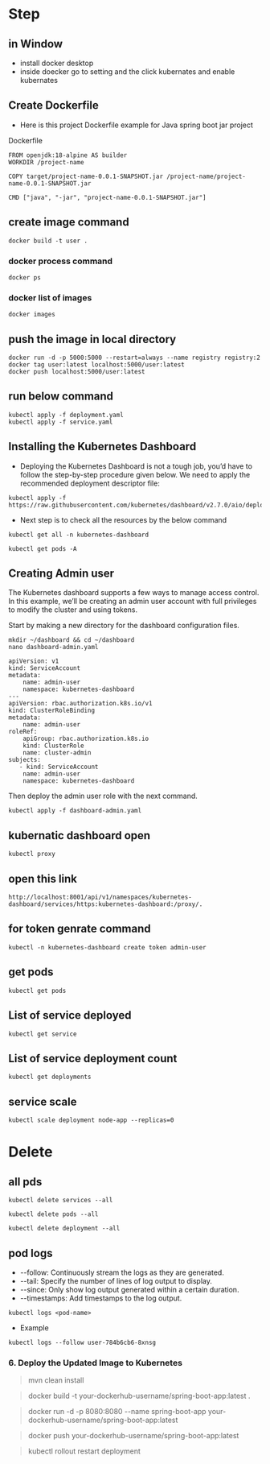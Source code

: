 # Step

## in Window
* install docker desktop
* inside doecker go to setting and the click kubernates and enable kubernates


## Create Dockerfile
* Here is this project Dockerfile example for Java spring boot jar project

Dockerfile
```
FROM openjdk:18-alpine AS builder
WORKDIR /project-name

COPY target/project-name-0.0.1-SNAPSHOT.jar /project-name/project-name-0.0.1-SNAPSHOT.jar

CMD ["java", "-jar", "project-name-0.0.1-SNAPSHOT.jar"]
```

## create image command
```
docker build -t user .
```
### docker process command
```
docker ps
```
### docker list of images
```
docker images
```
## push the image in local directory
```
docker run -d -p 5000:5000 --restart=always --name registry registry:2 
docker tag user:latest localhost:5000/user:latest
docker push localhost:5000/user:latest
```


## run below command
```
kubectl apply -f deployment.yaml
kubectl apply -f service.yaml
```


## Installing the Kubernetes Dashboard
* Deploying the Kubernetes Dashboard is not a tough job, you’d have to follow the step-by-step procedure given below. We need to apply the recommended deployment descriptor file:
```
kubectl apply -f https://raw.githubusercontent.com/kubernetes/dashboard/v2.7.0/aio/deploy/recommended.yaml
```
* Next step is to check all the resources by the below command 
```
kubectl get all -n kubernetes-dashboard
```
```
kubectl get pods -A
```
## Creating Admin user
The Kubernetes dashboard supports a few ways to manage access control. In this example, we’ll be creating an admin user account with full privileges to modify the cluster and using tokens.

Start by making a new directory for the dashboard configuration files.
```
mkdir ~/dashboard && cd ~/dashboard
nano dashboard-admin.yaml
```
```
apiVersion: v1
kind: ServiceAccount
metadata:
    name: admin-user
    namespace: kubernetes-dashboard
---
apiVersion: rbac.authorization.k8s.io/v1
kind: ClusterRoleBinding
metadata:
    name: admin-user
roleRef:
    apiGroup: rbac.authorization.k8s.io
    kind: ClusterRole
    name: cluster-admin
subjects:
   - kind: ServiceAccount
    name: admin-user
    namespace: kubernetes-dashboard
```

Then deploy the admin user role with the next command.

```
kubectl apply -f dashboard-admin.yaml
```

## kubernatic dashboard open
```
kubectl proxy
```
## open this link
```
http://localhost:8001/api/v1/namespaces/kubernetes-dashboard/services/https:kubernetes-dashboard:/proxy/.
```
## for token genrate command
```
kubectl -n kubernetes-dashboard create token admin-user
```
## get pods
```
kubectl get pods        
```

## List of service deployed
```
kubectl get service
```
## List of service deployment count
```
kubectl get deployments
```
## service scale
```
kubectl scale deployment node-app --replicas=0
```
# Delete
## all pds
```
kubectl delete services --all

kubectl delete pods --all 

kubectl delete deployment --all
```
## pod logs
* --follow: Continuously stream the logs as they are generated. 
* --tail: Specify the number of lines of log output to display. 
* --since: Only show log output generated within a certain duration. 
* --timestamps: Add timestamps to the log output.
```
kubectl logs <pod-name>
```
* Example
```
kubectl logs --follow user-784b6cb6-8xnsg
```

### 6. Deploy the Updated Image to Kubernetes
> mvn clean install

> docker build -t your-dockerhub-username/spring-boot-app:latest .

> docker run -d -p 8080:8080 --name spring-boot-app your-dockerhub-username/spring-boot-app:latest

> docker push your-dockerhub-username/spring-boot-app:latest


> kubectl rollout restart deployment <your-deployment-name>
